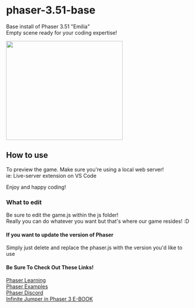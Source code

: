 # phaser-3.51-base
Base install of Phaser 3.51 "Emilia"  
Empty scene ready for your coding expertise!   

<img src="https://phaser.io/images/img.png" width="317" height="270">

## How to use
To preview the game. Make sure you're using a local web server!  
ie: Live-server extension on VS Code  

Enjoy and happy coding!  

### What to edit
Be sure to edit the game.js within the js folder!  
Really you can do whatever you want but that's where our game resides! :D  

#### If you want to update the version of Phaser
Simply just delete and replace the phaser.js with the version you'd like to use

#### Be Sure To Check Out These Links!
[Phaser Learning](https://phaser.io/learn)  
[Phaser Examples](https://phaser.io/examples)  
[Phaser Discord](https://phaser.io/community/discord)  
[Infinite Jumper in Phaser 3 E-BOOK](https://ourcade.co/books/infinite-jumper-phaser3)  
